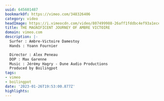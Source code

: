 ```yaml
---
uuid: 645601487
bookmarkOf: https://vimeo.com/348326406
category: video
headImage: https://i.vimeocdn.com/video/807499988-26aff1fddbc4ef93a1ece9faeb13ee756dada5da58a5b826e9ceb1a09281b579-d_295x166
title: THE MAGNIFICENT JOURNEY OF AMBRE VICTOIRE
domain: vimeo.com
description: |-
  Surfer : Ambre-Victoire Damestoy
  Hands : Yoann Fournier

  Director : Alex Peneau
  DOP : Max Garenne
  Music : Jérémy Hagry - Dune Audio Productions
  Produced by Boilingpot
tags:
- vimeo
- boilingpot
date: '2023-01-26T19:53:00.877Z'
highlights: 
---
```




